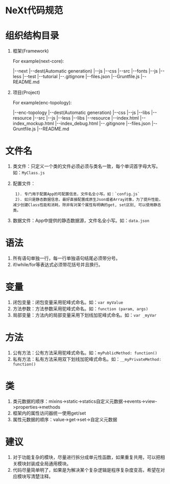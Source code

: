 NeXt代码规范
===============================

# 组织结构目录
1. 框架(Framework)

    For example(next-core):
    
    |--next
      |--dest(Automatic generation)
        |--js
        |--css
      |--src
        |--fonts
        |--js
        |--less
      |--test
      |--tutorial
      |--.gitignore
      |--files.json
      |--Gruntfile.js
      |--README.md

2. 项目(Project)

    For example(enc-topology):
    
    |--enc-topology
      |--dest(Automatic generation)
        |--css
        |--js
        |--libs
        |--resource
      |--src
        |--js
        |--less
        |--libs
        |--resource
      |--index.html
      |--index_mockup.html
      |--index_debug.html
      |--.gitignore
      |--files.json
      |--Gruntfile.js
      |--README.md
      
# 文件名
1. 类文件：只定义一个类的文件必须必须与类名一致，每个单词首字母大写。如：`MyClass.js`
2. 配置文件：

        1). 专门用于配置App的可配置信息，文件名全小写。如：`config.js`
        2). 如只是静态数据信息，最好直接配置成原生Json或者Array对象，为了提升性能，减少创建Class性能和消耗，除非有对某个属性有明确的get, set区别, 可以使用静态类。
        
3. 数据文件：App中提供的静态数据源，文件名全小写。如：`data.json`

# 语法
1. 所有语句单独一行，每一行单独语句结尾必须带分号。
2. if/while/for等表达式必须带花括号并且换行。

# 变量
1. 闭包变量：闭包变量采用驼峰式命名。如：`var myValue`
2. 方法参数：方法参数采用驼峰式命名。如：`function (param, args)`
3. 局部变量：方法内的局部变量采用下划线加驼峰式命名。如：`var _myVar`

# 方法
1. 公有方法：公有方法采用驼峰式命名。如：`myPublicMethod: function()`
2. 私有方法：私有方法采用双下划线加驼峰式命名。如：`__myPrivateMethod: function()`

# 类
1. 类元数据的顺序：mixins->static->statics自定义元数据->events->view->properties->methods
2. 框架内的属性访问器统一使用get/set
3. 属性元数据的顺序：value->get->set->自定义元数据

# 建议
1. 对于功能复杂的模块，尽量进行拆分成单元性函数，如果重复共用，可以把相关模块封装成全局通用模块。
2. 代码尽量简单明了，如果是为解决某个复杂逻辑是程序复杂度变高，希望在对应模块写清楚注释。
